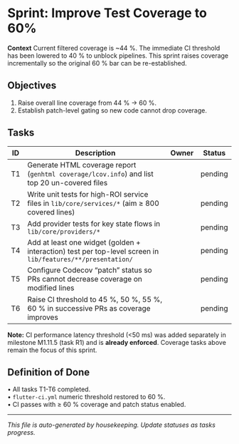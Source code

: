 # Sprint: Improve Test Coverage to 60%

**Context** Current filtered coverage is ~44 %. The immediate CI threshold has
been lowered to 40 % to unblock pipelines. This sprint raises coverage
incrementally so the original 60 % bar can be re-established.

## Objectives

1. Raise overall line coverage from 44 % → 60 %.
2. Establish patch-level gating so new code cannot drop coverage.

## Tasks

| ID | Description                                                                                                 | Owner | Status  |
| -- | ----------------------------------------------------------------------------------------------------------- | ----- | ------- |
| T1 | Generate HTML coverage report (`genhtml coverage/lcov.info`) and list top 20 un-covered files               |       | pending |
| T2 | Write unit tests for high-ROI service files in `lib/core/services/*` (aim ≥ 800 covered lines)              |       | pending |
| T3 | Add provider tests for key state flows in `lib/core/providers/*`                                            |       | pending |
| T4 | Add at least one widget (golden + interaction) test per top-level screen in `lib/features/**/presentation/` |       | pending |
| T5 | Configure Codecov “patch” status so PRs cannot decrease coverage on modified lines                          |       | pending |
| T6 | Raise CI threshold to 45 %, 50 %, 55 %, 60 % in successive PRs as coverage improves                         |       | pending |

**Note:** CI performance latency threshold (<50 ms) was added separately in
milestone M1.11.5 (task R1) and is **already enforced**. Coverage tasks above
remain the focus of this sprint.

## Definition of Done

• All tasks T1-T6 completed.\
• `flutter-ci.yml` numeric threshold restored to 60 %.\
• CI passes with ≥ 60 % coverage and patch status enabled.

---

_This file is auto-generated by housekeeping. Update statuses as tasks
progress._
